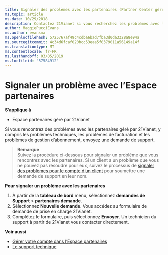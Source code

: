 ```yaml
---
title: Signaler des problèmes avec les partenaires (Partner Center géré par 21Vianet)
ms.topic: article
ms.date: 10/29/2018
description: Contactez 21Vianet si vous recherchez les problèmes avec les partenaires, y compris des bogues ou interruptions de service.
author: MaggiePucciEvans
ms.author: evansma
ms.openlocfilehash: 5725767af49c4cdba6bad7fba3d0da3328a8e94a
ms.sourcegitcommit: 4c34d6fcaf020bcc53eaa5f0379011a56149a14f
ms.translationtype: MT
ms.contentlocale: fr-FR
ms.lasthandoff: 03/05/2019
ms.locfileid: "57584912"
---
```

# <a name="report-a-problem-with-partner-center"></a>Signaler un problème avec l’Espace partenaires 


**S’applique à**

-   Espace partenaires géré par 21Vianet


Si vous rencontrez des problèmes avec les partenaires géré par 21Vianet, y compris les problèmes techniques, les problèmes de facturation et les problèmes de gestion d’abonnement, envoyez une demande de support. 

>**Remarque**<br>Suivez la procédure ci-dessous pour signaler un problème que vous rencontrez avec les partenaires. Si un client a un problème que vous ne pouvez pas résoudre pour eux, suivez le processus de [signaler des problèmes pour le compte d’un client](report-problems-on-behalf-of-a-customer.md) pour soumettre une demande de support en leur nom.

**Pour signaler un problème avec les partenaires**

1.  À partir de la **tableau de bord** menu, sélectionnez **demandes de Support** &gt; **partenaires demande**.
2.  Sélectionnez **Nouvelle demande**. Vous accédez au formulaire de demande de prise en charge 21Vianet. 
3.  Complétez le formulaire, puis sélectionnez **Envoyer**. Un technicien du support à partir de 21Vianet vous contacter directement.

**Voir aussi**

-   [Gérer votre compte dans l’Espace partenaires](partner-center-account-setup.md)
-   [Le support technique](customer-support.md)

 




